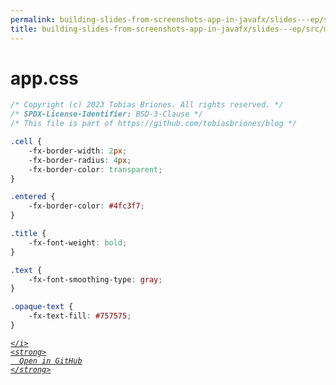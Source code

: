 ```yaml
---
permalink: building-slides-from-screenshots-app-in-javafx/slides---ep/src/main/resources/app.css.html
title: building-slides-from-screenshots-app-in-javafx/slides---ep/src/main/resources/app.css
---
```


# app.css
```css
/* Copyright (c) 2023 Tobias Briones. All rights reserved. */
/* SPDX-License-Identifier: BSD-3-Clause */
/* This file is part of https://github.com/tobiasbriones/blog */

.cell {
    -fx-border-width: 2px;
    -fx-border-radius: 4px;
    -fx-border-color: transparent;
}

.entered {
    -fx-border-color: #4fc3f7;
}

.title {
    -fx-font-weight: bold;
}

.text {
    -fx-font-smoothing-type: gray;
}

.opaque-text {
    -fx-text-fill: #757575;
}

```
<div class="social open-gh-btn my-4">
  <a class="btn btn-github" href="https://github.com/tobiasbriones/blog/tree/main/swe/dev/java/javafx/drawing/productivity/building-slides-from-screenshots-app-in-javafx/slides---ep/src/main/resources/app.css" target="_blank">
    <i class="fab fa-github">
      
    </i>
    <strong>
      Open in GitHub
    </strong>
  </a>
</div>